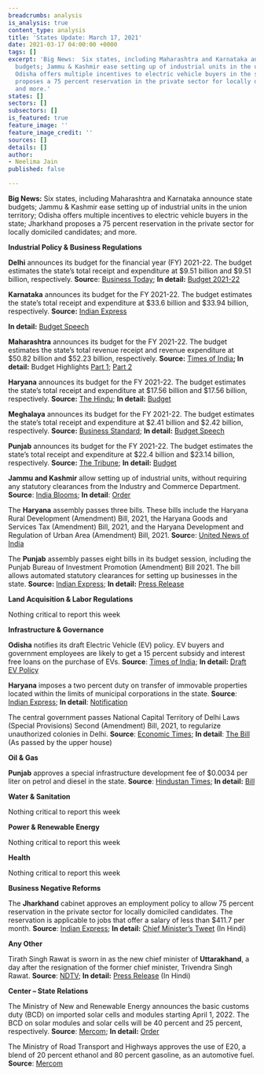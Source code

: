```yaml
---
breadcrumbs: analysis
is_analysis: true
content_type: analysis
title: 'States Update: March 17, 2021'
date: 2021-03-17 04:00:00 +0000
tags: []
excerpt: 'Big News:  Six states, including Maharashtra and Karnataka announce state
  budgets; Jammu & Kashmir ease setting up of industrial units in the union territory;
  Odisha offers multiple incentives to electric vehicle buyers in the state; Jharkhand
  proposes a 75 percent reservation in the private sector for locally domiciled candidates;
  and more.'
states: []
sectors: []
subsectors: []
is_featured: true
feature_image: ''
feature_image_credit: ''
sources: []
details: []
author:
- Neelima Jain
published: false

---
```

**Big News:** Six states, including Maharashtra and Karnataka announce state budgets; Jammu & Kashmir ease setting up of industrial units in the union territory; Odisha offers multiple incentives to electric vehicle buyers in the state; Jharkhand proposes a 75 percent reservation in the private sector for locally domiciled candidates; and more.

**Industrial Policy & Business Regulations**

**Delhi** announces its budget for the financial year (FY) 2021-22. The budget estimates the state’s total receipt and expenditure at $9.51 billion and $9.51 billion, respectively. **Sourc**e: [Business Today](https://www.businesstoday.in/current/economy-politics/delhi-budget-2021rs-9934-cr-for-health-sector-rs-16377-crore-for-education/story/433383.html); **In detail:** [Budget 2021-22](https://finance.delhigovt.nic.in/sites/default/files/All-PDF/Budget%20at%20a%20Glance%202021-22.pdf)

**Karnataka** announces its budget for the FY 2021-22. The budget estimates the state’s total receipt and expenditure at $33.6 billion and $33.94 billion, respectively. **Source:** [Indian Express](https://indianexpress.com/article/cities/bangalore/karnataka-budget-bengaluru-gets-rs-7795-crore-for-development-7219752/)

**In detail:** [Budget Speech](https://finance.karnataka.gov.in/storage/pdf-files/01-Budget%20Speech%20(English)%20Final.pdf)

**Maharashtra** announces its budget for the FY 2021-22. The budget estimates the state’s total revenue receipt and revenue expenditure at $50.82 billion and $52.23 billion, respectively. **Source:** [Times of India](https://timesofindia.indiatimes.com/city/mumbai/maharashtra-budget-concession-in-stamp-duty-for-women-increased-tax-on-liquor/articleshow/81393806.cms)**; In detail:** Budget Highlights [Part 1](https://finance.maharashtra.gov.in/Sitemap/finance/pdf/Part-I%20(Highlight)%20(English)%20%208%20March%202021.pdf); [Part 2](https://finance.maharashtra.gov.in/Sitemap/finance/pdf/Part-II%20(Highlight)%20(English)%208%20March%202021.pdf)

**Haryana** announces its budget for the FY 2021-22. The budget estimates the state’s total receipt and expenditure at $17.56 billion and $17.56 billion, respectively. **Source:** [The Hindu](https://www.thehindu.com/news/national/other-states/haryana-budget-focuses-on-health-and-agriculture/article34056259.ece); **In detail:** [Budget](http://web1.hry.nic.in/budget/Bgfinal.pdf)

**Meghalaya** announces its budget for the FY 2021-22. The budget estimates the state’s total receipt and expenditure at $2.41 billion and $2.42 billion, respectively. **Source:** [Business Standard](https://www.business-standard.com/article/economy-policy/meghalaya-cm-conrad-sangma-presents-tax-free-deficit-budget-121031001224_1.html); **In detail:** [Budget Speech](http://megfinance.gov.in/budget_documents/2021-2022/others/budget_speech.pdf)

**Punjab** announces its budget for the FY 2021-22. The budget estimates the state’s total receipt and expenditure at $22.4 billion and $23.14 billion, respectively. **Source:** [The Tribune](https://www.tribuneindia.com/news/punjab/punjab-budget-live-sixth-pay-commission-for-employees-to-be-implemented-from-july-1-says-fm-manpreet-badal-222297); **In detail:** [Budget](http://www.diprpunjab.gov.in/sites/default/files/Budget%20At%20A%20Glance%20FY%202021-22_compressed.pdf)

**Jammu and Kashmir** allow setting up of industrial units, without requiring any statutory clearances from the Industry and Commerce Department. **Source**: [India Blooms](https://www.indiablooms.com/finance-details/13499/govt-eases-norms-for-setting-up-industrial-units-in-jammu-and-kashmir.html); **In detail**: [Order](http://jkindustriescommerce.nic.in/Orders%202021/50%20IND%20OF%202021.pdf)

The **Haryana** assembly passes three bills. These bills include the Haryana Rural Development (Amendment) Bill, 2021, the Haryana Goods and Services Tax (Amendment) Bill, 2021, and the Haryana Development and Regulation of Urban Area (Amendment) Bill, 2021. **Sourc**e: [United News of India](http://www.uniindia.com/haryana-assembly-passes-three-bills/north/news/2340137.html)

The **Punjab** assembly passes eight bills in its budget session, including the Punjab Bureau of Investment Promotion (Amendment) Bill 2021. The bill allows automated statutory clearances for setting up businesses in the state. **Source:** [Indian Express](https://indianexpress.com/article/cities/chandigarh/on-last-day-punjab-house-clears-11-bills-aap-members-tear-copies-walk-out-7222800/); **In detail:** [Press Release](http://diprpunjab.gov.in/?q=content/eight-key-bills-approved-house-during-budget-session-punjab-vidhan-sabha)

**Land Acquisition & Labor Regulations**

Nothing critical to report this week

**Infrastructure & Governance**

**Odisha** notifies its draft Electric Vehicle (EV) policy. EV buyers and government employees are likely to get a 15 percent subsidy and interest free loans on the purchase of EVs. **Source**: [Times of India](https://timesofindia.indiatimes.com/city/bhubaneswar/govt-may-offer-incentives-to-lure-people-to-buy-electric-vehicles/articleshow/81481960.cms); **In detail:** [Draft EV Policy](https://ct.odisha.gov.in/sites/default/files/2021-02/1360_1.pdf)

**Haryana** imposes a two percent duty on transfer of immovable properties located within the limits of municipal corporations in the state. **Source**: [Indian Express](https://indianexpress.com/article/cities/chandigarh/haryana-imposes-2-additional-duty-on-transfer-of-immovable-properties-7217727/); **In detail**: [Notification](https://www.egazetteharyana.gov.in/Gazette/Extra-Ordinary/2021/35-2021-Ext/11143.pdf)

The central government passes National Capital Territory of Delhi Laws (Special Provisions) Second (Amendment) Bill, 2021, to regularize unauthorized colonies in Delhi. **Source**: [Economic Times](https://economictimes.indiatimes.com/news/politics-and-nation/parliament-passes-bill-to-regularise-unauthorised-colonies-in-delhi/articleshow/81427917.cms); **In detail**: [The Bill](http://164.100.47.4/BillsTexts/RSBillTexts/PassedRajyaSabha/Nct%20Delhi%20passed%20by%20RS%2009022021%20-%20E.pdf) (As passed by the upper house)

**Oil & Gas**

**Punjab** approves a special infrastructure development fee of $0.0034 per liter on petrol and diesel in the state. **Source**: [Hindustan Times](https://www.hindustantimes.com/cities/chandigarh-news/punjab-assembly-passes-bill-to-levy-infrastructure-development-cess-on-petrol-diesel-101615406013198.html); **In detail:** [Bill](http://www.punjabassembly.nic.in/images/docs/Bill%20No.12-PLA-2021.pdf)

**Water & Sanitation**

Nothing critical to report this week

**Power & Renewable Energy**

Nothing critical to report this week

**Health**

Nothing critical to report this week

**Business Negative Reforms**

The **Jharkhand** cabinet approves an employment policy to allow 75 percent reservation in the private sector for locally domiciled candidates. The reservation is applicable to jobs that offer a salary of less than $411.7 per month. **Source**: [Indian Express](https://indianexpress.com/article/india/jharkhand-government-clears-75-private-sector-quota-7226095/); **In detail:** [Chief Minister’s Tweet](https://twitter.com/HemantSorenJMM/status/1371429859939950593?s=20) (In Hindi)

**Any Other**

Tirath Singh Rawat is sworn in as the new chief minister of **Uttarakhand**, a day after the resignation of the former chief minister, Trivendra Singh Rawat. **Source**: [NDTV](https://www.ndtv.com/india-news/tirath-singh-rawat-to-be-new-uttarakhand-chief-minister-2387534); **In detail:** [Press Release](https://governoruk.gov.in/pressrelease/view/2649) (In Hindi)

**Center – State Relations**

The Ministry of New and Renewable Energy announces the basic customs duty (BCD) on imported solar cells and modules starting April 1, 2022. The BCD on solar modules and solar cells will be 40 percent and 25 percent, respectively. **Source**: [Mercom](https://mercomindia.com/bcd-solar-cells-modules-take-effect/); **In detail:** [Order](https://mnre.gov.in/img/documents/uploads/file_f-1615355045648.PDF)

The Ministry of Road Transport and Highways approves the use of E20, a blend of 20 percent ethanol and 80 percent gasoline, as an automotive fuel. **Source**: [Mercom](https://mercomindia.com/government-approves-ethanol-gasoline-automotive-fuel/)
